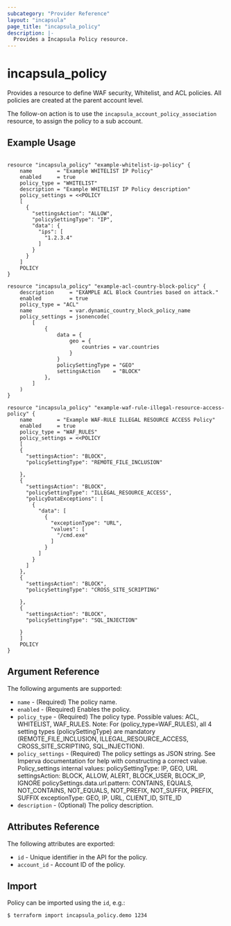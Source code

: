 ```yaml
---
subcategory: "Provider Reference"
layout: "incapsula"
page_title: "incapsula_policy"
description: |-
  Provides a Incapsula Policy resource.
---
```


# incapsula_policy

Provides a resource to define WAF security, Whitelist, and ACL policies. All policies are created at the parent account level. 

The follow-on action is to use the `incapsula_account_policy_association` resource, to assign the policy to a sub account.

## Example Usage

```hcl

resource "incapsula_policy" "example-whitelist-ip-policy" {
    name        = "Example WHITELIST IP Policy"
    enabled     = true 
    policy_type = "WHITELIST"
    description = "Example WHITELIST IP Policy description"
    policy_settings = <<POLICY
    [
      {
        "settingsAction": "ALLOW",
        "policySettingType": "IP",
        "data": {
          "ips": [
            "1.2.3.4"
          ]
        }
      }
    ]
    POLICY
}

resource "incapsula_policy" "example-acl-country-block-policy" {
    description     = "EXAMPLE ACL Block Countries based on attack."
    enabled         = true
    policy_type = "ACL"
    name            = var.dynamic_country_block_policy_name
    policy_settings = jsonencode(
        [
            {
                data = {
                    geo = {
                        countries = var.countries
                    }
                }
                policySettingType = "GEO"
                settingsAction    = "BLOCK"
            },
        ]
    )
}

resource "incapsula_policy" "example-waf-rule-illegal-resource-access-policy" {
    name        = "Example WAF-RULE ILLEGAL RESOURCE ACCESS Policy"
    enabled     = true 
    policy_type = "WAF_RULES"
    policy_settings = <<POLICY
    [
    {
      "settingsAction": "BLOCK",
      "policySettingType": "REMOTE_FILE_INCLUSION"

    },
    {
      "settingsAction": "BLOCK",
      "policySettingType": "ILLEGAL_RESOURCE_ACCESS",
      "policyDataExceptions": [
        {
          "data": [
            {
              "exceptionType": "URL",
              "values": [
                "/cmd.exe"
              ]
            }
          ]
        }
      ]
    },
    {
      "settingsAction": "BLOCK",
      "policySettingType": "CROSS_SITE_SCRIPTING"
      
    },
    {
      "settingsAction": "BLOCK",
      "policySettingType": "SQL_INJECTION"
      
    }
    ]
    POLICY
}
```

## Argument Reference

The following arguments are supported:

* `name` - (Required) The policy name.
* `enabled` - (Required) Enables the policy.
* `policy_type` - (Required) The policy type. Possible values: ACL, WHITELIST, WAF_RULES.  Note: For (policy_type=WAF_RULES), all 4 setting types (policySettingType) are mandatory (REMOTE_FILE_INCLUSION, ILLEGAL_RESOURCE_ACCESS, CROSS_SITE_SCRIPTING, SQL_INJECTION).
* `policy_settings` - (Required) The policy settings as JSON string. See Imperva documentation for help with constructing a correct value.
Policy_settings internal values:
policySettingType: IP, GEO, URL
settingsAction: BLOCK, ALLOW, ALERT, BLOCK_USER, BLOCK_IP, IGNORE
policySettings.data.url.pattern: CONTAINS, EQUALS, NOT_CONTAINS, NOT_EQUALS, NOT_PREFIX, NOT_SUFFIX, PREFIX, SUFFIX 
exceptionType: GEO, IP, URL, CLIENT_ID, SITE_ID
* `description` - (Optional) The policy description.

## Attributes Reference

The following attributes are exported:

* `id` - Unique identifier in the API for the policy.
* `account_id` - Account ID of the policy.

## Import

Policy can be imported using the `id`, e.g.:

```
$ terraform import incapsula_policy.demo 1234
```
